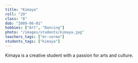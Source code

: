 ```yaml
---
title: "Kimaya"
roll: "29"
class: "8"
dob: "2009-06-01"
hobbies: ["Art", "Dancing"]
photo: "/images/students/kimaya.jpg"
teachers_tags: ["mr-verma"]
students_tags: ["kimaya"]
---
```


Kimaya is a creative student with a passion for arts and culture.
